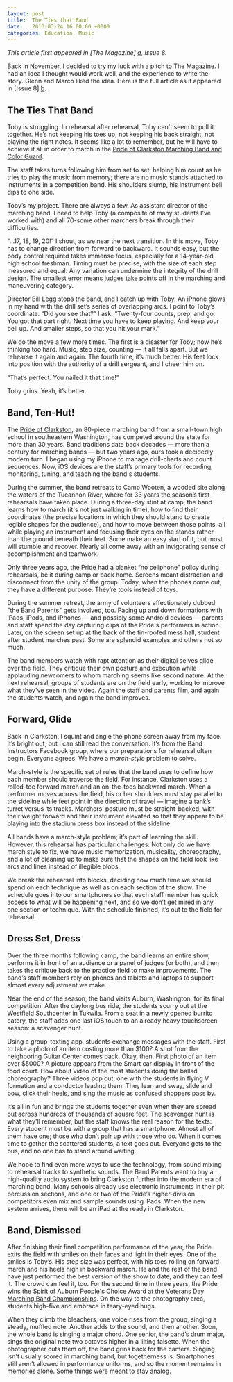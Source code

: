 ```yaml
---
layout: post
title:  The Ties that Band
date:   2013-03-24 16:00:00 +0000
categories: Education, Music
---
```


*This article first appeared in [The Magazine] [a], Issue 8.* 

Back in November, I decided to try my luck with a pitch to The Magazine. I had an idea I thought would work well, and the experience to write the story. Glenn and Marco liked the idea. Here is the full article as it appeared in [Issue 8] [b].

## The Ties That Band

Toby is struggling. In rehearsal after rehearsal, Toby can't seem to pull it together. He’s not keeping his toes up, not keeping his back straight, not playing the right notes. It seems like a lot to remember, but he will have to achieve it all in order to march in the [Pride of Clarkston Marching Band and Color Guard][1]. 

The staff takes turns following him from set to set, helping him count as he tries to play the music from memory; there are no music stands attached to instruments in a competition band. His shoulders slump, his instrument bell dips to one side. 

Toby’s my project. There are always a few. As assistant director of the marching band, I need to help Toby (a composite of many students I've worked with) and all 70-some other marchers break through their difficulties.

“...17, 18, 19, 20!” I shout, as we near the next transition. In this move, Toby has to change direction from forward to backward. It sounds easy, but the body control required takes immense focus, especially for a 14-year-old high school freshman. Timing must be precise, with the size of each step measured and equal. Any variation can undermine the integrity of the drill design. The smallest error means judges take points off in the marching and maneuvering category.

Director Bill Legg stops the band, and I catch up with Toby. An iPhone glows in my hand with the drill set’s series of overlapping arcs. I point to Toby’s coordinate. “Did you see that?” I ask. “Twenty-four counts, prep, and go. You got that part right. Next time you have to keep playing. And keep your bell up. And smaller steps, so that you hit your mark.”

We do the move a few more times. The first is a disaster for Toby; now he’s thinking too hard. Music, step size, counting — it all falls apart. But we rehearse it again and again. The fourth time, it’s much better. His feet lock into position with the authority of a drill sergeant, and I cheer him on.

“That’s perfect. You nailed it that time!”

Toby grins. Yeah, it’s better.


## Band, Ten-Hut!

The [Pride of Clarkston][PCM], an 80-piece marching band from a small-town high school in southeastern Washington, has competed around the state for more than 30 years. Band traditions date back decades — more than a century for marching bands — but two years ago, ours took a decidedly modern turn. I began using my iPhone to manage drill-charts and count sequences. Now, iOS devices are the staff’s primary tools for recording, monitoring, tuning, and teaching the band's students.

During the summer, the band retreats to Camp Wooten, a wooded site along the waters of the Tucannon River, where for 33 years the season’s first rehearsals have taken place. During a three-day stint at camp, the band learns how to march (it's not just walking in time), how to find their coordinates (the precise locations in which they should stand to create legible shapes for the audience), and how to move between those points, all while playing an instrument and focusing their eyes on the stands rather than the ground beneath their feet. Some make an easy start of it, but most will stumble and recover. Nearly all come away with an invigorating sense of accomplishment and teamwork.

Only three years ago, the Pride had a blanket “no cellphone” policy during rehearsals, be it during camp or back home. Screens meant distraction and disconnect from the unity of the group. Today, when the phones come out, they have a different purpose: They’re tools instead of toys. 

During the summer retreat, the army of volunteers affectionately dubbed "the Band Parents" gets involved, too. Pacing up and down formations with iPads, iPods, and iPhones — and possibly some Android devices — parents and staff spend the day capturing clips of the Pride's performers in action. Later, on the screen set up at the back of the tin-roofed mess hall, student after student marches past. Some are splendid examples and others not so much. 

The band members watch with rapt attention as their digital selves glide over the field. They critique their own posture and execution while applauding newcomers to whom marching seems like second nature. At the next rehearsal, groups of students are on the field early, working to improve what they've seen in the video. Again the staff and parents film, and again the students watch, and again the band improves.

## Forward, Glide

Back in Clarkston, I squint and angle the phone screen away from my face. It’s bright out, but I can still read the conversation. It’s from the Band Instructors Facebook group, where our preparations for rehearsal often begin. Everyone agrees: We have a _march-style_ problem to solve. 

March-style is the specific set of rules that the band uses to define how each member should traverse the field. For instance, Clarkston uses a rolled-toe forward march and an on-the-toes backward march. When a performer moves across the field, his or her shoulders must stay parallel to the sideline while feet point in the direction of travel — imagine a tank’s turret versus its tracks. Marchers’ posture must be straight-backed, with their weight forward and their instrument elevated so that they appear to be playing into the stadium press box instead of the sideline.

All bands have a march-style problem; it’s part of learning the skill. However, this rehearsal has particular challenges. Not only do we have march style to fix, we have music memorization, musicality, choreography, and a lot of cleaning up to make sure that the shapes on the field look like arcs and lines instead of illegible blobs.

We break the rehearsal into blocks, deciding how much time we should spend on each technique as well as on each section of the show. The schedule goes into our smartphones so that each staff member has quick access to what will be happening next, and so we don’t get mired in any one section or technique. With the schedule finished, it’s out to the field for rehearsal.

## Dress Set, Dress

Over the three months following camp, the band learns an entire show, performs it in front of an audience or a panel of judges (or both), and then takes the critique back to the practice field to make improvements. The band’s staff members rely on phones and tablets and laptops to support almost every adjustment we make.

Near the end of the season, the band visits Auburn, Washington, for its final competition. After the daylong bus ride, the students scurry out at the Westfield Southcenter in Tukwila. From a seat in a newly opened burrito eatery, the staff adds one last iOS touch to an already heavy touchscreen season: a scavenger hunt.

Using a group-texting app, students exchange messages with the staff. First to take a photo of an item costing more than $100? A shot from the neighboring Guitar Center comes back. Okay, then. First photo of an item over $5000? A picture appears from the Smart car display in front of the food court. How about video of the most students doing the ballad choreography? Three videos pop out, one with the students in flying V formation and a conductor leading them. They lean and sway, slide and bow, click their heels, and sing the music as confused shoppers pass by.

It’s all in fun and brings the students together even when they are spread out across hundreds of thousands of square feet. The scavenger hunt  is what they'll remember, but the staff knows the real reason for the texts: Every student must be with a group that has a smartphone. Almost all of them have one; those who don’t pair up with those who do. When it comes time to gather the scattered students, a text goes out. Everyone gets to the bus, and no one has to stand around waiting.

We hope to find even more ways to use the technology, from sound mixing to rehearsal tracks to synthetic sounds. The Band Parents want to buy a high-quality audio system to bring Clarkston further into the modern era of marching band. Many schools already use electronic instruments in their pit percussion sections, and one or two of the Pride’s higher-division competitors even mix and sample sounds using iPads. When the new system arrives, there will be an iPad at the ready in Clarkston.

## Band, Dismissed

After finishing their final competition performance of the year, the Pride exits the field with smiles on their faces and light in their eyes. One of the smiles is Toby’s. His step size was perfect, with his toes rolling on forward march and his heels high in backward march. He and the rest of the band have just performed the best version of the show to date, and they can feel it. The crowd can feel it, too. For the second time in three years, the Pride wins the Spirit of Auburn People's Choice Award at the [Veterans Day Marching Band Championships][3]. On the way to the photography area, students high-five and embrace in teary-eyed hugs.

When they climb the bleachers, one voice rises from the group, singing a steady, muffled note. Another adds to the sound, and then another. Soon, the whole band is singing a major chord. One senior, the band’s drum major, sings the original note two octaves higher in a lilting falsetto. When the photographer cuts them off, the band grins back for the camera. Singing isn't usually scored in marching band, but togetherness is. Smartphones still aren’t allowed in performance uniforms, and so the moment remains in memories alone. Some things were meant to stay analog.


[1]: http://www.youtube.com/user/prideofclarkston
[3]: http://auburnveteransday.webs.com
[PCM]: http://www.prideofclarkston.com/
[a]: http://the-magazine.org
[b]: http://the-magazine.org/8/the-ties-that-band
